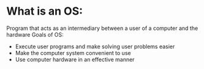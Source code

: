 # What is an OS:
Program that acts as an intermediary between a user of a computer and the hardware
Goals of OS:
- Execute user programs and make solving user problems easier
- Make the computer system convenient to use
- Use computer hardware in an effective manner
